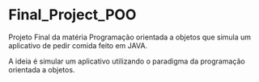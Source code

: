 # Final_Project_POO
Projeto Final da matéria Programação orientada a objetos que simula um aplicativo de pedir comida feito em JAVA.


A ideia é simular um aplicativo utilizando o paradigma da programação orientada a objetos.
